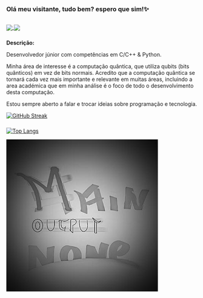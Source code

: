 ### Olá meu visitante, tudo bem? espero que sim!✨
##
<a href="https://discord.com/channels/990151377030361129">
  <img align="center" src="https://img.shields.io/discord/990151377030361129?label=discord&style=for-the-badge" />
</a>
<a href="https://discord.com/channels/990151377030361129">
  <img align="center" src="https://img.shields.io/github/followers/MainOutputNone?label=Seguidores&style=for-the-badge" />
</a>

###

**Descrição:**

 Desenvolvedor júnior com competências em C/C++ & Python. 

Minha área de interesse é a computação quântica, que utiliza qubits (bits quânticos) em vez de bits normais. Acredito que a computação quântica se tornará cada vez mais importante e relevante em muitas áreas, incluindo a area académica que em minha análise é o foco de todo o desenvolvimento desta computação. 

Estou sempre aberto a falar e trocar ideias sobre programação e tecnologia.
<!---
<a href="https://github.com/MainOutputNone">
  <img align="center" src="https://streak-stats.demolab.com?user=MainOutputNone&theme=city_lights&border_radius=8&locale=pt_BR&mode=weekly&border=DDC745&hide_border=true" />
</a> -->
[![GitHub Streak](https://streak-stats.demolab.com?user=MainOutputNone&theme=react&hide_border=true&border_radius=8&locale=pt_BR&mode=weekly)](https://git.io/streak-stats)

<!---
<a href="https://github.com/MainOutputNone">
  <img align="center" src="https://github-readme-stats.vercel.app/api/top-langs/?username=MainOutputNone&hide_progress=true&&theme=vision-friendly-dark&border_color=DDC745&border_radius=7.5&hide_border=true" />
</a>
-->

###

[![Top Langs](https://github-readme-stats.vercel.app/api/top-langs/?username=MainOutputNone&hide_progress=false&&theme=react&border_color=DDC745&border_radius=7.5&hide_border=true)](https://github.com/anuraghazra/github-readme-stats)

![](.gif/ezgif.com-gif-maker.gif)
